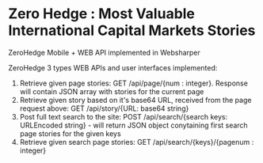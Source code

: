 # Zero Hedge : Most Valuable International Capital Markets Stories 
ZeroHedge Mobile + WEB API implemented in Websharper

ZeroHedge 3 types WEB APIs and user interfaces implemented:

1. Retrieve given page stories: GET /api/page/{num : integer}. Response will contain JSON array with stories for the current page
2. Retrieve given story based on it's base64 URL, received from the page request above: GET /api/story/{URL: base64 string}
3. Post full text search to the site: POST /api/search/{search keys: URLEncoded string} - will return JSON object conytaining first search page stories for the given keys
4. Retrieve given search page stories: GET /api/search/{keys}/{pagenum : integer}
